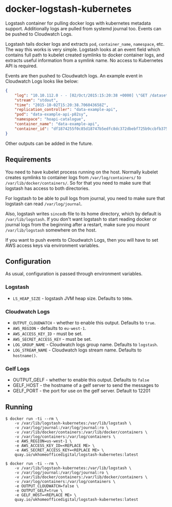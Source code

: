 # docker-logstash-kubernetes

Logstash container for pulling docker logs with kubernetes metadata support.
Additionally logs are pulled from systemd journal too. Events can be pushed to
Cloudwatch Logs.

Logstash tails docker logs and extracts `pod`, `container_name`, `namespace`,
etc. The way this works is very simple. Logstash looks at an event field which
contains full path to kubelet created symlinks to docker container logs, and
extracts useful information from a symlink name. No access to Kubernetes API
is required.

Events are then pushed to Cloudwatch logs. An example event in Cloudwatch Logs
looks like below:

```json
{
    "log": "10.10.112.0 - - [02/Oct/2015:15:20:38 +0000] \"GET /dataset HTTP/1.1\" 200 2 \"-\" \"axios/0.5.4\" 6\n",
    "stream": "stdout",
    "time": "2015-10-02T15:20:38.706043658Z",
    "replication_controller": "data-example-api",
    "pod": "data-example-api-p82sy",
    "namespace": "hoapi-catalogue",
    "container_name": "data-example-api",
    "container_id": "df1874255f0c85d18747b5edfc8dc372dbebf725b9ccbfb37549f5f81bba8326"
}
```

Other outputs can be added in the future.

## Requirements

You need to have kubelet process running on the host. Normally kubelet creates
symlinks to container logs from `/var/log/containers/` to
`/var/lib/docker/containers/`. So for that you need to make sure that logstash
has access to both directories.

For logstash to be able to pull logs from journal, you need to make sure that
logstash can read `/var/log/journal`.

Also, logstash writes `sincedb` file to its home directory, which by default is
`/var/lib/logstash`. If you don't want logstash to start reading docker or
journal logs from the beginning after a restart, make sure you mount
`/var/lib/logstash` somewhere on the host.

If you want to push events to Cloudwatch Logs, then you will have to set AWS
access keys via environment variables.


## Configuration

As usual, configuration is passed through environment variables.

### Logstash

- `LS_HEAP_SIZE` - logstash JVM heap size. Defaults to `500m`.

### Cloudwatch Logs

- `OUTPUT_CLOUDWATCH` - whether to enable this output. Defaults to `true`.
- `AWS_REGION` - defaults to `eu-west-1`.
- `AWS_ACCESS_KEY_ID` - must be set.
- `AWS_SECRET_ACCESS_KEY` - must be set.
- `LOG_GROUP_NAME` - Cloudwatch logs group name. Defaults to `logstash`.
- `LOG_STREAM_NAME` - Cloudwatch logs stream name. Defaults to `hostname()`.

### Gelf Logs

- OUTPUT_GELF - whether to enable this output. Defaults to `false`
- GELF_HOST - the hostname of a gelf server to send the messages to 
- GELF_PORT - the port for use on the gelf server. Default to 12201

## Running

```
$ docker run -ti --rm \
    -v /var/lib/logstash-kubernetes:/var/lib/logstash \
    -v /var/log/journal:/var/log/journal:ro \
    -v /var/lib/docker/containers:/var/lib/docker/containers \
    -v /var/log/containers:/var/log/containers \
    -e AWS_REGION=us-west-1 \
    -e AWS_ACCESS_KEY_ID=<REPLACE ME> \
    -e AWS_SECRET_ACCESS_KEY=<REPLACE ME> \
    quay.io/ukhomeofficedigital/logstash-kubernetes:latest
```

```
$ docker run -ti --rm \
    -v /var/lib/logstash-kubernetes:/var/lib/logstash \
    -v /var/log/journal:/var/log/journal:ro \
    -v /var/lib/docker/containers:/var/lib/docker/containers \
    -v /var/log/containers:/var/log/containers \
    -e OUTPUT_CLOUDWATCH=false \
    -e OUTPUT_GELF=true \
    -e GELF_HOST=<REPLACE ME> \
    quay.io/ukhomeofficedigital/logstash-kubernetes:latest
```
